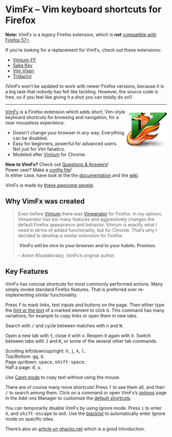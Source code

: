 # VimFx – Vim keyboard shortcuts for Firefox

**Note:** VimFx is a _legacy_ Firefox extension, which is **not**  [compatible
with Firefox 57+][firefox-57+].

If you’re looking for a replacement for VimFx, check out these extensions:

- [Vimium-FF]
- [Saka Key]
- [Vim Vixen]
- [Tridactyl]

(VimFx won’t be updated to work with newer Firefox versions, because it is a big
task that nobody has felt like tackling. However, the source code is free, so if
you feel like giving it a shot you can totally do so!)

[firefox-57+]: https://support.mozilla.org/en-US/kb/firefox-add-technology-modernizing
[Vimium-FF]: https://addons.mozilla.org/firefox/addon/vimium-ff/
[Saka Key]: https://addons.mozilla.org/firefox/addon/saka-key/
[Vim Vixen]: https://addons.mozilla.org/firefox/addon/vim-vixen/
[Tridactyl]: https://addons.mozilla.org/firefox/addon/tridactyl-vim/

---

<img src="extension/skin/icon128.png" alt="" align="right">

[VimFx] is a Firefox extension which adds short, Vim-style keyboard shortcuts
for browsing and navigation, for a near mouseless experience.

- Doesn’t change your browser in any way. Everything can be disabled.
- Easy for beginners, powerful for advanced users. Not just for Vim fanatics.
- Modeled after [Vimium] for Chrome.

**New to VimFx?** Check out [Questions & Answers]!  
Power user? Make a [config file]!  
In either case, have look at the the [documentation] and the [wiki].  

VimFx is made by [these awesome people][people].

[VimFx]: https://addons.mozilla.org/firefox/addon/vimfx
[Vimium]: http://vimium.github.io/
[Vimperator]: http://www.vimperator.org/vimperator
[config file]: https://github.com/akhodakivskiy/VimFx/blob/master/documentation/config-file.md
[documentation]: https://github.com/akhodakivskiy/VimFx/tree/master/documentation#contents
[wiki]: https://github.com/akhodakivskiy/VimFx/wiki
[Questions & Answers]: https://github.com/akhodakivskiy/VimFx/tree/master/documentation/questions-and-answers.md
[people]: https://github.com/akhodakivskiy/VimFx/blob/master/PEOPLE.md

## Why VimFx was created

> Even before [Vimium] there was [Vimperator] for Firefox. In my opinion,
> Vimperator has too many features and aggressively changes the default Firefox
> appearance and behavior. Vimium is exactly what I need in terms of added
> functionality, but for Chrome. That’s why I decided to develop a similar
> extension for Firefox.
>
> &nbsp;**VimFx will be nice to your browser and to your habits. Promise.**
>
> – _Anton Khodakivskiy,_ VimFx’s original author.

## Key Features

VimFx has concise shortcuts for most commonly performed actions. Many simply
invoke standard Firefox features. That is preferred over re-implementing similar
functionality.

Press <kbd>f</kbd> to mark links, text inputs and buttons on the page. Then
either type the [_hint_ or the _text_][hint-chars] of a marked element to click
it. This command has many variations, for example to copy links or open them in
new tabs.

Search with <kbd>/</kbd> and cycle between matches with <kbd>n</kbd> and
<kbd>N</kbd>.

Open a new tab with <kbd>t</kbd>, close it with <kbd>x</kbd>. Reopen it again
with <kbd>X</kbd>. Switch between tabs with <kbd>J</kbd> and <kbd>K</kbd>, or
some of the several other tab commands.

Scrolling left/down/up/right: <kbd>h</kbd>, <kbd>j</kbd>, <kbd>k</kbd>, <kbd>l</kbd>.  
Top/Bottom: <kbd>gg</kbd>, <kbd>G</kbd>.  
Page up/down: <kbd>space</kbd>, <kbd>shift-space</kbd>.  
Half a page: <kbd>d</kbd>, <kbd>u</kbd>.

Use [Caret mode] to copy text without using the mouse.

There are of course many more shortcuts! Press <kbd>?</kbd> to see them all, and
then <kbd>/</kbd> to search among them. Click on a command or open VimFx’s
[options] page in the Add-ons Manager to customize the [default shortcuts].

You can temporarily disable VimFx by using Ignore mode. Press <kbd>i</kbd> to
enter it, and <kbd>shift-escape</kbd> to exit. Use the [blacklist] to
automatically enter Ignore mode on specific sites.

There’s also an [article on ghacks.net][ghacks] which is a good introduction.

[hint-chars]: https://github.com/akhodakivskiy/VimFx/blob/master/documentation/options.md#hint-characters
[Caret mode]: https://github.com/akhodakivskiy/VimFx/blob/master/documentation/commands.md#the-v-commands--caret-mode
[options]: https://github.com/akhodakivskiy/VimFx/blob/master/documentation/options.md
[default shortcuts]: https://github.com/akhodakivskiy/VimFx/blob/master/extension/lib/defaults.coffee
[blacklist]: https://github.com/akhodakivskiy/VimFx/blob/master/documentation/options.md#blacklist
[ghacks]: http://www.ghacks.net/2016/07/01/vimfx-improve-firefox-keyboard-use/
